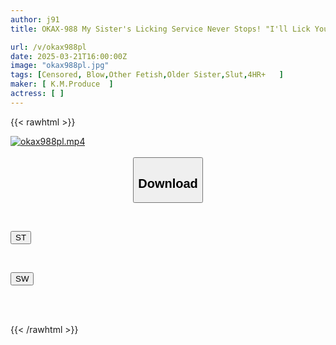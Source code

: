```yaml
---
author: j91
title: OKAX-988 My Sister's Licking Service Never Stops! "I'll Lick Your Lower Body With All My Heart And Soul."

url: /v/okax988pl
date: 2025-03-21T16:00:00Z
image: "okax988pl.jpg"
tags: [Censored, Blow,Other Fetish,Older Sister,Slut,4HR+	]
maker: [ K.M.Produce  ]
actress: [ ]
---
```



{{< rawhtml >}}

<div class="video" data-videoid="djXkjkeKQAukXeB">
    <a href="javascript:;">
        <img src="/v/okax988pl/okax988pl.jpg" width="WIDTH" height="HEIGHT" alt="okax988pl.mp4" loading="lazy">
    </a>
</div>

<script type="text/javascript" src="https://j91.asia/asset/on-demand-st.js"></script>

<br>
  <link rel="stylesheet" href="https://j91.asia/asset/bs5.css">
  
  <center>
  <button class="btn btn-primary" type="button" data-bs-toggle="collapse" data-bs-target=".multi-collapse" aria-expanded="false" aria-controls="multiCollapseExample1 multiCollapseExample2"><h2>Download</h2></button></center>
</p>
<div class="row">
  <div class="col">
    <div class="collapse multi-collapse" id="multiCollapseExample1">
      <div class="card card-body">
	      	      <br>
<div class="buttons">  
<p><a href="/v/okax988pl/st.html" target="_blank"><button class="btn-hover color-3"><i class="fa fa-download"></i> ST</button></a></p></div>
    </div>
  </div>
</div>
  <div class="col">
    <div class="collapse multi-collapse" id="multiCollapseExample2">
      <div class="card card-body">
	      <br>
<div class="buttons">
<p><a href="/v/okax988pl/sw.html" target="_blank"><button class="btn-hover color-2"><i class="fa fa-download"></i> SW</button></a></p></div>
<br><br>
      </div>
    </div>
  </div>
</div>

{{< /rawhtml >}}